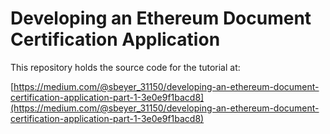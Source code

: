 # Developing an Ethereum Document Certification Application

This repository holds the source code for the tutorial at: 

[https://medium.com/@sbeyer_31150/developing-an-ethereum-document-certification-application-part-1-3e0e9f1bacd8](https://medium.com/@sbeyer_31150/developing-an-ethereum-document-certification-application-part-1-3e0e9f1bacd8)

